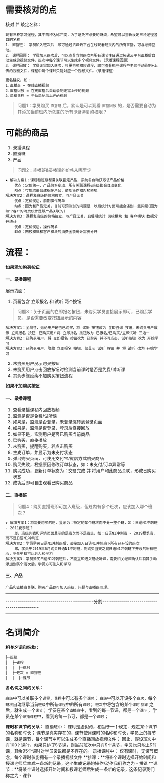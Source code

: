 # 需要核对的点

核对 并 敲定名称：

	现有三种学习途径，其中两种名称冲突，为了避免不必要的麻烦，希望可以重新设定三种途径各自的名称
	1. 直播班： 学员加入班次后，即可通过拓课云平台在线观看班次内的所有直播，可与老师互动。
	2. 课程回顾： 学员加入班次后，可以查看当前班次内所有课节往日通过拓课云平台直播后自动生成的视频文件，班次中每个课节可以生成多个视频文件。（录播课程回顾）
	3. 课程回放： 学员无需加入班次，只要购买相应课程，即可查看相应课程中老师手动录制+上传的视频文件，课程中每个课时只能对应一个视频文件。（录播课程）

	更名建议，如：
	1.直播班 = 在线直播视频
	2.直播回放 = 在线直播后自动录制无需上传的视频
	3.录播课程 = 手动录制后上传的视频

> 问题1：学员购买 `直播班` 后，默认是可以观看 `直播回放` 的，是否需要自动为其添加当前班内所包含的所有 `录播课程` 的权限？


# 可能的商品

1. 录播课程
2. 直播班
3. 产品

> 问题2：直播班&录播课的价格从哪里定

	★ 解决方案1：课程和班级都需关联指定产品，系统将自动获取该产品价格
		优点：定价统一，产品价格变动，所有关联课程&班级都会自动变化
		缺点：可能需要创建很多产品，前期操作相对较繁琐
	解决方案2：课程和班级的价格独立，与产品无关
		优点：定价灵活，前期操作简单
		缺点：因为和产品无关，目前可预测到的问题是，以后统计方面可能会遇到一些问题(因为每个客户的消费统计是跟产品关联的)
	解决方案3：课程和班级的价格独立，与产品无关，且后期统计 网校模块 和 客户模块 数据分开统计
		优点：定价灵活，操作简单
		缺点：网校模块和客户模块的消费金额统计需要分开

# 流程：

**如果添加购买按钮**

#### 一、录播课程

展示方面：
1. 页面包含 立即报名 和 试听 两个按钮

> 问题3：关于页面的立即报名按钮，未购买学员直接展示即可，已购买学员，是否需要改变按钮展示的内容

	解决方案1：全局性，无论用户是否已购买，将 试听 按钮改为 立即咨询 按钮，未购买用户展示 立即报名 按钮，已购买用户将 立即报名 按钮改为 已报名/已购买/立即试听 三选一
	解决方案2：已购买用户，将 立即报名 按钮改为 已购买 并不可点击，试听按钮 改为 开始学习
	解决方案3：已购买用户，隐藏 立即报名 按钮，仅显示 试听 按钮 并 将 试听 改为 开始学习

2. 未购买用户展示购买按钮
3. 未购买用户点击回放按钮时检测当前课时是否是免费/试听课
4. 其余步骤延续不加购买按钮流程

**如果不加购买按钮**

#### 一、录播课程


1. 查看录播课程内回放视频
2. 监测是否是免费/试听课
3. 如果是，监测是否登录，未登录跳转到登录页面
4. 如果是，监测是否登录，登录后直接回放
5. 如果不是，监测用户是否已购买当前商品
6. 已购买，直接播放
7. 未购买，提醒购买，若点击购买
8. 生成订单，并显示为未支付状态
9. 弹出购买页面，可使用支付宝/微信方式购买商品
10. 购买失败，根据原因修改订单状态，如：未支付/订单异常等
11. 购买成功，更新订单状态为：交易完成 并 将用户和此商品关联，形成已购买状态
12. 成功后即可自由观看已购买商品


#### 二、直播班

> 问题4：购买直播班即可加入班级，但班内有多个班次，应该加入哪个班次？

	★ 解决方案1：将需要购买的班，显示为：特定的某个班次而不是一整个班，如：日语N1冲刺班 - 2019夏季班？
		即，班级列表和详情页面展示的是班次而不是班级，如：日语N1冲刺班 - 2019夏季班，而不是日语N1冲刺班
	解决方案2：学员购买日语N1冲刺班后，直接加入日语N1冲刺班下所有已开设的班次
		即，学员甲2019年6月购买日语N1冲刺班，则购买当天之前日语N1冲刺班下开设的所有班次，学员甲都可以进入和学习
	解决方案3：学员购买日语N1冲刺班后，不能立即进入班级听课，需要相关老师确认后将其手动添加到某个班次后，学员方可进入和学习

#### 三、产品

	产品和直播班关联，购买产品即可加入班级，问题与直播班同理。


---

---------------------------------------------分割---------------------------------------------

---

# 名词简介

**相关名词和结构：**
	
	├─班级
	│  ├─课程
	│  │  ├─课时
	│  ├─班次 = 直播班
	│  │  ├─课节

**各名词之间的关系：**

`班级`中可以关联多个`课程`，`课程`中可以有多个`课时`；
`班级`中可以开设多个`班次`，每个`班次`自动继承当前`班级`中所有`课程`中的所有`课时`；
`班次`中将包含的某个`课时` `排课` 之后，就生成一个`课节`；
学员在某个`直播班`中，看到的每一节课，都是一个`课节`；
学员在某个`录播课程`中，看到的每一节可，都是一个`课时`；

**课时和课节的关系：**
	直播班中：
		课时是虚拟的，相当于一个规定，规定某个课节的名称和时长；
		课节是真实存在的，课节使用课时的名称和时长，学员上的每节课，就是课节，每个课节中可以生成多个直播回放视频文件；
		因此，假设班次中有100个课时，如果只排了5节课，则当前班次中只有5个课节，学员也只能上5节课，其余95个课时对学员来说都是不存在的。
	录播课程中：
		仅有课时，无课节概念，每个课时仅能拥有一个录播视频文件
**排课：**将某个课时选择开始时间和授课老师后生成一条新的记录，这个生成记录的操作/动作我们称之为 - 排课
**课节：**将某个课时选择开始时间和授课老师后生成一条新的记录，这条记录我们称之为 - 课节